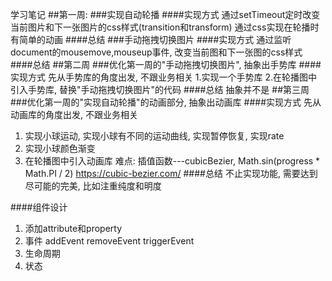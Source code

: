 学习笔记
##第一周: 
###实现自动轮播
####实现方式
通过setTimeout定时改变当前图片和下一张图片的css样式(transition和transform)
通过css实现在轮播时有简单的动画
####总结
###手动拖拽切换图片
####实现方式
通过监听document的mousemove,mouseup事件, 改变当前图和下一张图的css样式
####总结
##第二周
###优化第一周的"手动拖拽切换图片", 抽象出手势库
####实现方式
先从手势库的角度出发, 不跟业务相关
1.实现一个手势库
2.在轮播图中引入手势库, 替换"手动拖拽切换图片"的代码
####总结
抽象并不是
##第三周
###优化第一周的"实现自动轮播"的动画部分, 抽象出动画库
####实现方式
先从动画库的角度出发, 不跟业务相关
1. 实现小球运动, 实现小球有不同的运动曲线, 实现暂停恢复, 实现rate
2. 实现小球颜色渐变
3. 在轮播图中引入动画库
难点: 插值函数---cubicBezier, Math.sin(progress * Math.PI / 2)
https://cubic-bezier.com/
####总结
不止实现功能, 需要达到尽可能的完美, 比如注重纯度和明度

####组件设计
1. 添加attribute和property
2. 事件
   addEvent
   removeEvent
   triggerEvent
3. 生命周期
4. 状态


